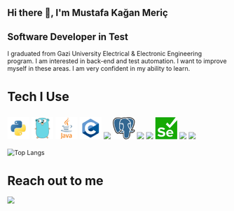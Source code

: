 
## Hi there 🚀, I'm Mustafa Kağan Meriç

## Software Developer in Test

I graduated from Gazi University Electrical & Electronic Engineering program. I am interested in back-end and test automation. I want to improve myself in these areas. I am very confident in my ability to learn.

  
# Tech I Use

<img src="https://raw.githubusercontent.com/github/explore/80688e429a7d4ef2fca1e82350fe8e3517d3494d/topics/python/python.png" width="" height="50"> <img src="https://raw.githubusercontent.com/devicons/devicon/master/icons/go/go-original.svg" width="" height="50"> <img src="https://raw.githubusercontent.com/github/explore/5b3600551e122a3277c2c5368af2ad5725ffa9a1/topics/java/java.png" width="" height="50"> <img src="https://raw.githubusercontent.com/github/explore/f3e22f0dca2be955676bc70d6214b95b13354ee8/topics/c/c.png" width="" height="50"> <img src="https://upload.wikimedia.org/wikipedia/commons/8/87/Sql_data_base_with_logo.png" width="" height="50"> <img src="https://raw.githubusercontent.com/github/explore/80688e429a7d4ef2fca1e82350fe8e3517d3494d/topics/postgresql/postgresql.png" width="" height="50"> <img src="https://camo.githubusercontent.com/6dab63ba91f8aaf9245d806ea2dc6aa3d6eb6a5b1c79fd6f57fba3ededfc605d/68747470733a2f2f7777772e766563746f726c6f676f2e7a6f6e652f6c6f676f732f6769742d73636d2f6769742d73636d2d617232312e737667" width="" height="50"> <img src="https://camo.githubusercontent.com/926c8518051d2fb0f50b237486fb2329df734df8a67c507a2fd85d218f3fc7de/68747470733a2f2f7777772e766563746f726c6f676f2e7a6f6e652f6c6f676f732f646f636b65722f646f636b65722d617232312e737667" width="" height="50"> <img src="https://raw.githubusercontent.com/github/explore/6c7084bb772f6fabaae377f5ae4a607594234ee6/topics/selenium/selenium.png" width="" height="50"> <img src="https://w7.pngwing.com/pngs/372/674/png-transparent-appium-test-automation-software-testing-selenium-calabash-purple-violet-text.png" width="" height="50"> <img src="https://avatars.githubusercontent.com/u/19369327?s=280&v=4" width="" height="50">
---

![Top Langs](https://github-readme-stats.vercel.app/api/top-langs/?username=mkaganm&theme=tokyonight&langs_count=10&layout=compact)


# Reach out to me
[<img src="https://upload.wikimedia.org/wikipedia/commons/thumb/8/80/LinkedIn_Logo_2013.svg/2560px-LinkedIn_Logo_2013.svg.png" width="" height="25">](https://www.linkedin.com/in/mustafa-kağan-meriç/)


<!---
mkaganm/mkaganm is a ✨ special ✨ repository because its `README.md` (this file) appears on your GitHub profile.
You can click the Preview link to take a look at your changes.
![Anurag's GitHub stats](https://github-readme-stats.vercel.app/api?username=mkaganm&show_icons=true&theme=tokyonight)
--->
<div align="center">
  
</div>
